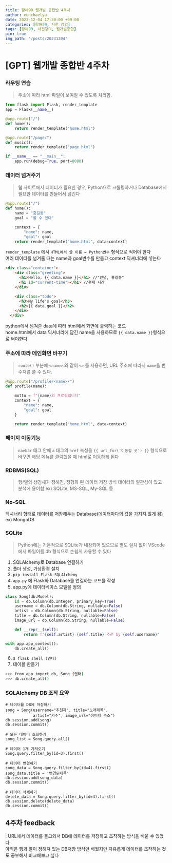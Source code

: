 ```yaml
---
title: 항해99 웹개발 종합반 4주차
author: eunchaelyu
date: 2023-12-04 17:30:00 +09:00
categories: [항해99, 사전 강의]
tags: [항해99, 사전강의, 웹개발종합]
pin: true
img_path: '/posts/20231204'
---
```


# [GPT] 웹개발 종합반 4주차

### 라우팅 연습
> 주소에 따라 html 파일이 보여질 수 있도록 처리함.

```python
from flask import Flask, render_template
app = Flask(__name__)

@app.route("/")
def home():
    return render_template("home.html")

@app.route("/page/")
def music():
    return render_template("page.html")

if __name__ == "__main__":
    app.run(debug=True, port=8080)
```

### 데이터 넘겨주기
> 웹 사이트에서 데이터가 필요한 경우, Python으로 크롤링하거나 Database에서 필요한 데이터를 만들어서 넘긴다

```python
@app.route("/")
def home():
    name = "홍길동"
    goal = "할 수 있다"

    context = {
        "name": name,
        "goal": goal
    return render_template("home.html", data=context)
```

  ``render_template`` 에서 ``HTML에서 쓸 이름 = Python변수`` 형식으로 적어야 한다\
  여러 데이터를 넘겨줄 때는 name과 goal변수를 만들고 context 딕셔너리에 넣는다

```html
<div class="container">
    <div class="greeting">
      <h1>Hello, {{ data.name }}</h1> //"안녕, 홍길동"
      <h1 id="current-time"></h1> //현재 시간
    </div>

    <div class="todo">
      <h3>My life's goal</h3>
      <h2>{{ data.goal }}</h2>
    </div>
  </div>
```
  python에서 넘겨준 data에 따라 html에서 화면에 출력하는 코드\
  home.html에서 data 딕셔너리에 담긴 name을 사용하므로 ``{{ data.name }}``형식으로 써야한다

### 주소에 따라 메인화면 바꾸기
> ``route()`` 부분에 ``<name>`` 와 같이 ``<>`` 를 사용하면, URL 주소에 따라서 ``name``을 변수처럼 쓸 수 있다.

```python
@app.route("/profile/<name>/")
def profile(name):

    motto = f"{name}의 프로필입니다"
    context = {
        "name": name,
        "goal": goal
    }

    return render_template("home.html", data=context)
```

### 페이지 이동기능
> ``navbar`` 태그 안에 ``a`` 태그의 ``href`` 속성을 ``{{ url_for('이동할 곳') }}`` 형식으로 바꾸면 해당 메뉴를 클릭했을 때 html로 이동하게 된다


### RDBMS(SQL)
> 행/열의 생김새가 정해진, 정형화 된 데이터 저장 방식
> 데이터의 일관성이 있고 분석에 용이함
  ex) SQLite, MS-SQL, My-SQL 등

### No-SQL
딕셔너리 형태로 데이터를 저장해두는 Database(데이터마다의 값을 가지지 않게 됨)
  ex) MongoDB


### SQLite
> Python에는 기본적으로 SQLite가 내장되어 있으므로 별도 설치 없이 VScode에서 파일이름.db 형식으로 손쉽게 사용할 수 있다

1. SQLAlchemy로 Database 연결하기
2. 폴더 생성, 가상환경 설치
3. ``pip install Flask-SQLAlchemy``
4. ``app.py`` 에 Flask와 Database를 연결하는 코드를 작성
5. app.py에 데이터베이스 모델을 정의

```python
class Song(db.Model):
    id = db.Column(db.Integer, primary_key=True)
    username = db.Column(db.String, nullable=False)
    artist = db.Column(db.String, nullable=False)
    title = db.Column(db.String, nullable=False)
    image_url = db.Column(db.String, nullable=False)

    def __repr__(self):
        return f'{self.artist} {self.title} 추천 by {self.username}'

with app.app_context():
    db.create_all()
```

6. ``$ flask shell (엔터)``
7. 테이블 만들기

```bash
>>> from app import db, Song (엔터)
>>> db.create_all()
```

### SQLAlchemy DB 조작 요약

```shell
# 데이터를 DB에 저장하기
song = Song(username="추천자", title="노래제목", 
            artist="가수", image_url="이미지 주소")
db.session.add(song)
db.session.commit()

# 모든 데이터 조회하기
song_list = Song.query.all()

# 데이터 1개 가져오기
Song.query.filter_by(id=3).first()

# 데이터 변경하기 
song_data = Song.query.filter_by(id=4).first()
song_data.title = '변경된제목'
db.session.add(song_data)
db.session.commit()

# 데이터 삭제하기
delete_data = Song.query.filter_by(id=4).first()
db.session.delete(delete_data)
db.session.commit()
```

## 4주차 feedback
: URL에서 데이터를 들고와서 DB에 데이터를 저장하고 조작하는 방식을 배울 수 있었다\
아직은 행과 열이 정해져 있는 DB저장 방식만 배웠지만 자유롭게 데이터를 조작하는 것도 공부해서 비교해보고 싶다



